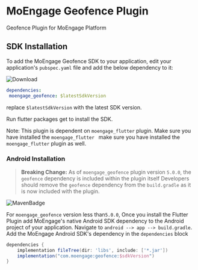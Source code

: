 # MoEngage Geofence Plugin

Geofence Plugin for MoEngage Platform

## SDK Installation

To add the MoEngage Geofence SDK to your application, edit your application's `pubspec.yaml` file and add the below dependency to it:

![Download](https://img.shields.io/pub/v/moengage_geofence.svg)

```yaml
dependencies:
 moengage_geofence: $latestSdkVersion
```
replace `$latestSdkVersion` with the latest SDK version.

Run flutter packages get to install the SDK.
 
 Note: This plugin is dependent on `moengage_flutter` plugin. Make sure you have installed the `moengage_flutter
 ` make sure you have installed the `moengage_flutter` plugin as well.

### Android Installation

> **Breaking Change:**
> As of `moengage_geofence` plugin version `5.0.0`, the `geofence` dependency is included within the plugin itself
> Developers should remove the `geofence` dependency from the `build.gradle` as it is now included with the plugin.

![MavenBadge](https://maven-badges.herokuapp.com/maven-central/com.moengage/geofence/badge.svg)

For `moengage_geofence` version less than`5.0.0`,
Once you install the Flutter Plugin add MoEngage's native Android SDK dependency to the Android
project of your application.
Navigate to `android --> app --> build.gradle`. Add the MoEngage Android SDK's dependency in
the `dependencies` block

```groovy
dependencies {
    implementation fileTree(dir: 'libs', include: ['*.jar'])
    implementation("com.moengage:geofence:$sdkVersion")
}
```